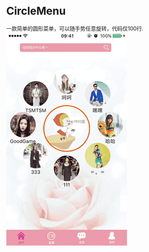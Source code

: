 # CircleMenu
一款简单的圆形菜单，可以随手势任意旋转，代码仅100行.
![gif图片](https://github.com/YLYwoaini/CircleMenu/blob/master/Image/rotation.gif)
